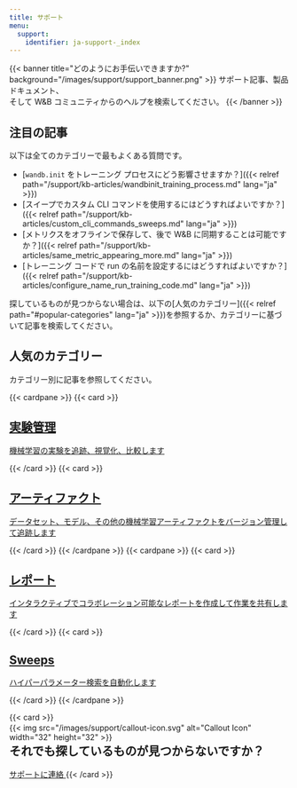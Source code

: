 ```yaml
---
title: サポート
menu:
  support:
    identifier: ja-support-_index
---
```


{{< banner title="どのようにお手伝いできますか?" background="/images/support/support_banner.png" >}}
サポート記事、製品ドキュメント、<br>
そして W&B コミュニティからのヘルプを検索してください。
{{< /banner >}}

## 注目の記事

以下は全てのカテゴリーで最もよくある質問です。

* [`wandb.init` をトレーニング プロセスにどう影響させますか？]({{< relref path="/support/kb-articles/wandbinit_training_process.md" lang="ja" >}})
* [スイープでカスタム CLI コマンドを使用するにはどうすればよいですか？]({{< relref path="/support/kb-articles/custom_cli_commands_sweeps.md" lang="ja" >}})
* [メトリクスをオフラインで保存して、後で W&B に同期することは可能ですか？]({{< relref path="/support/kb-articles/same_metric_appearing_more.md" lang="ja" >}})
* [トレーニング コードで run の名前を設定するにはどうすればよいですか？]({{< relref path="/support/kb-articles/configure_name_run_training_code.md" lang="ja" >}})

探しているものが見つからない場合は、以下の[人気のカテゴリー]({{< relref path="#popular-categories" lang="ja" >}})を参照するか、カテゴリーに基づいて記事を検索してください。

## 人気のカテゴリー

カテゴリー別に記事を参照してください。

{{< cardpane >}}
  {{< card >}}
    <a href="/ja/support/実験管理/">
      <h2 className="card-title">実験管理</h2>
      <p className="card-content">機械学習の実験を追跡、視覚化、比較します</p>
    </a>
  {{< /card >}}
  {{< card >}}
    <a href="/ja/support/アーティファクト/">
      <h2 className="card-title">アーティファクト</h2>
      <p className="card-content">データセット、モデル、その他の機械学習アーティファクトをバージョン管理して追跡します</p>
    </a>
  {{< /card >}}
{{< /cardpane >}}
{{< cardpane >}}
  {{< card >}}
    <a href="/ja/support/レポート/">
      <h2 className="card-title">レポート</h2>
      <p className="card-content">インタラクティブでコラボレーション可能なレポートを作成して作業を共有します</p>
    </a>
  {{< /card >}}
  {{< card >}}
    <a href="/ja/support/sweep">
      <h2 className="card-title">Sweeps</h2>
      <p className="card-content">ハイパーパラメーター検索を自動化します</p>
    </a>
  {{< /card >}}
{{< /cardpane >}}

{{< card >}}
  <div className="card-banner-icon" style="float:left;margin-right:10px !important; margin-top: -12px !important">
    {{< img src="/images/support/callout-icon.svg" alt="Callout Icon" width="32" height="32" >}}
  </div>
  <h2>それでも探しているものが見つからないですか？</h2>
  <a href="mailto:support@wandb.com" className="contact-us-button">
    サポートに連絡
  </a>
 {{< /card >}}